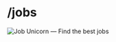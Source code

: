 # /jobs

![Job Unicorn — Find the best jobs ](https://user-images.githubusercontent.com/64161383/133985111-f15d25f7-a219-4294-878e-551f2af4efdf.png)
